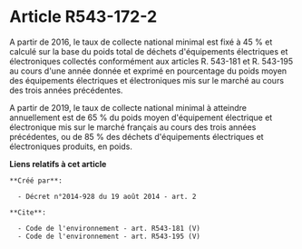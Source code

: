 # Article R543-172-2

A partir de 2016, le taux de collecte national minimal est fixé à 45 % et calculé sur la base du poids total de déchets
d'équipements électriques et électroniques collectés conformément aux articles R. 543-181 et R. 543-195 au cours d'une année
donnée et exprimé en pourcentage du poids moyen des équipements électriques et électroniques mis sur le marché au cours des
trois années précédentes. 

A partir de 2019, le taux de collecte national minimal à atteindre annuellement est de 65 % du poids moyen d'équipement
électrique et électronique mis sur le marché français au cours des trois années précédentes, ou de 85 % des déchets
d'équipements électriques et électroniques produits, en poids.

**Liens relatifs à cet article**

	**Créé par**:

	  - Décret n°2014-928 du 19 août 2014 - art. 2

	**Cite**:

	  - Code de l'environnement - art. R543-181 (V)
	  - Code de l'environnement - art. R543-195 (V)
